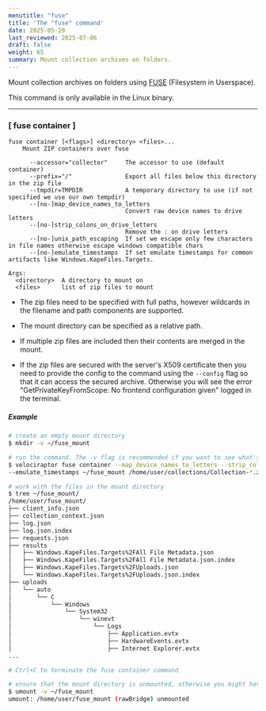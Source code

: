 ```yaml
---
menutitle: "fuse"
title: 'The "fuse" command'
date: 2025-05-20
last_reviewed: 2025-07-06
draft: false
weight: 65
summary: Mount collection archives on folders.
---
```


Mount collection archives on folders using [FUSE](https://en.wikipedia.org/wiki/Filesystem_in_Userspace)
(Filesystem in Userspace).

This command is only available in the Linux binary.

---

### [ fuse container ]

```text
fuse container [<flags>] <directory> <files>...
    Mount ZIP containers over fuse

      --accessor="collector"     The accessor to use (default container)
      --prefix="/"               Export all files below this directory in the zip file
      --tmpdir=TMPDIR            A temporary directory to use (if not specified we use our own tempdir)
      --[no-]map_device_names_to_letters
                                 Convert raw device names to drive letters
      --[no-]strip_colons_on_drive_letters
                                 Remove the : on drive letters
      --[no-]unix_path_escaping  If set we escape only few characters in file names otherwise escape windows compatible chars
      --[no-]emulate_timestamps  If set emulate timestamps for common artifacts like Windows.KapeFiles.Targets.

Args:
  <directory>  A directory to mount on
  <files>      list of zip files to mount
```

- The zip files need to be specified with full paths, however wildcards in the
  filename and path components are supported.

- The mount directory can be specified as a relative path.

- If multiple zip files are included then their contents are merged in the
  mount.

- If the zip files are secured with the server's X509 certificate then you need
  to provide the config to the command using the `--config` flag so that it can
  access the secured archive. Otherwise you will see the error
  "GetPrivateKeyFromScope: No frontend configuration given" logged in the
  terminal.

##### Example

```sh
# create an empty mount directory
$ mkdir -v ~/fuse_mount

# run the command. The -v flag is recommended if you want to see what's going on.
$ velociraptor fuse container --map_device_names_to_letters --strip_colons_on_drive_letters --unix_path_escaping \
--emulate_timestamps ~/fuse_mount /home/user/collections/Collection-*.zip -v
```
```sh
# work with the files in the mount directory
$ tree ~/fuse_mount/
/home/user/fuse_mount/
├── client_info.json
├── collection_context.json
├── log.json
├── log.json.index
├── requests.json
├── results
│   ├── Windows.KapeFiles.Targets%2FAll File Metadata.json
│   ├── Windows.KapeFiles.Targets%2FAll File Metadata.json.index
│   ├── Windows.KapeFiles.Targets%2FUploads.json
│   └── Windows.KapeFiles.Targets%2FUploads.json.index
├── uploads
│   └── auto
│       └── C
│           └── Windows
│               └── System32
│                   └── winevt
│                       └── Logs
│                           ├── Application.evtx
│                           ├── HardwareEvents.evtx
│                           ├── Internet Explorer.evtx
...
```
```sh
# Ctrl+C to terminate the fuse container command

# ensure that the mount directory is unmounted, otherwise you might have problems if reusing it for the next mount.
$ umount -v ~/fuse_mount
umount: /home/user/fuse_mount (rawBridge) unmounted
```
